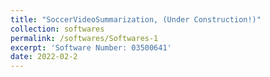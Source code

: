 ```yaml
---
title: "SoccerVideoSummarization, (Under Construction!)"
collection: softwares
permalink: /softwares/Softwares-1
excerpt: 'Software Number: 03500641'
date: 2022-02-2
---
```

